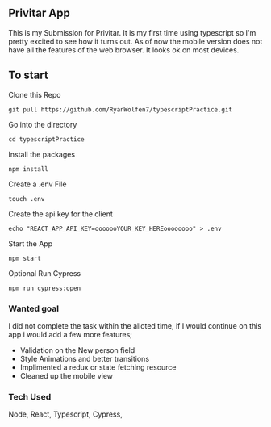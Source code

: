 ## Privitar App

This is my Submission for Privitar. It is my first time using typescript so I'm pretty excited to see how it turns out. 
As of now the mobile version does not have all the features of the web browser. It looks ok on most devices.

## To start

Clone this Repo

    git pull https://github.com/RyanWolfen7/typescriptPractice.git

Go into the directory

    cd typescriptPractice

Install the packages

    npm install

Create a .env File

    touch .env

Create the api key for the client

    echo "REACT_APP_API_KEY=ooooooYOUR_KEY_HEREoooooooo" > .env

Start the App

    npm start

Optional Run Cypress

    npm run cypress:open


### Wanted goal

I did not complete the task within the alloted time, if I would continue on this app i would add a few more features;
- Validation on the New person field
- Style Animations and better transitions
- Implimented a redux or state fetching resource
- Cleaned up the mobile view 

### Tech Used
Node, React, Typescript, Cypress, 
